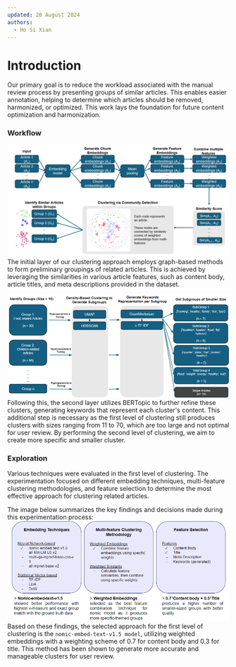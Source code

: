 ```yaml
---
updated: 20 August 2024
authors:
  - Ho Si Xian
---
```


# Introduction

Our primary goal is to reduce the workload associated with the manual review process by presenting groups of similar articles. This enables easier annotation, helping to determine which articles should be removed, harmonized, or optimized. This work lays the foundation for future content optimization and harmonization.

### Workflow

![](./img/workflow_1.png)
The initial layer of our clustering approach employs graph-based methods to form preliminary groupings of related articles. This is achieved by leveraging the similarities in various article features, such as content body, article titles, and meta descriptions provided in the dataset.

![](./img/workflow_2.png)
Following this, the second layer utilizes BERTopic to further refine these clusters, generating keywords that represent each cluster's content. This additional step is necessary as the first level of clustering still produces clusters with sizes ranging from 11 to 70, which are too large and not optimal for user review. By performing the second level of clustering, we aim to create more specific and smaller cluster.

### Exploration

Various techniques were evaluated in the first level of clustering. The experimentation focused on different embedding techniques, multi-feature clustering methodologies, and feature selection to determine the most effective approach for clustering related articles.

The image below summarizes the key findings and decisions made during this experimentation process:
![](./img/exploration.png)
Based on these findings, the selected approach for the first level of clustering is the `nomic-embed-text-v1.5 model`, utilizing weighted embeddings with a weighting scheme of 0.7 for content body and 0.3 for title. This method has been shown to generate more accurate and manageable clusters for user review.

